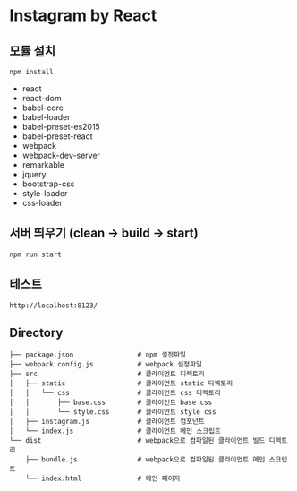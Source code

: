 # Instagram by React

## 모듈 설치
```
npm install 
```
- react
- react-dom
- babel-core
- babel-loader
- babel-preset-es2015
- babel-preset-react
- webpack
- webpack-dev-server
- remarkable
- jquery
- bootstrap-css
- style-loader
- css-loader

## 서버 띄우기 (clean -> build -> start)
```
npm run start
```

## 테스트
```
http://localhost:8123/
```

## Directory
```
├── package.json                # npm 설정파일
├── webpack.config.js           # webpack 설정파일 
├── src                         # 클라이언트 디렉토리
│   ├── static                  # 클라이언트 static 디렉토리
│   │   └── css                 # 클라이언트 css 디렉토리
│   │       ├── base.css        # 클라이언트 base css
│   │       └── style.css       # 클라이언트 style css
│   ├── instagram.js            # 클라이언트 컴포넌트
│   └── index.js                # 클라이언트 메인 스크립트
└── dist                        # webpack으로 컴파일된 클라이언트 빌드 디렉토리
    ├── bundle.js               # webpack으로 컴파일된 클라이언트 메인 스크립트
    └── index.html              # 메인 페이지
```
